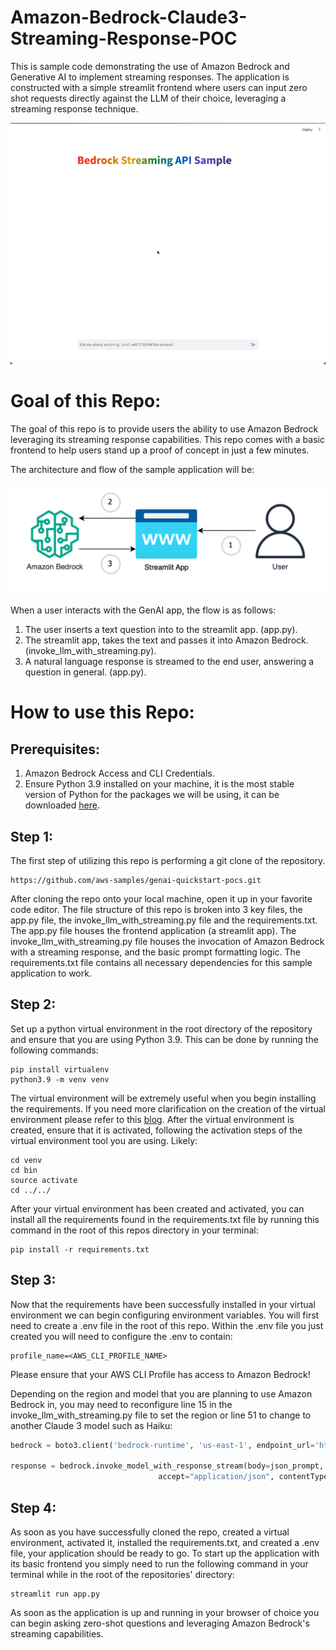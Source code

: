 # Amazon-Bedrock-Claude3-Streaming-Response-POC
This is sample code demonstrating the use of Amazon Bedrock and Generative AI to implement streaming responses. The application is constructed with a simple streamlit frontend where users can input zero shot requests directly against the LLM of their choice, leveraging a streaming response technique.

![Alt text](images/demo.gif)
# **Goal of this Repo:**
The goal of this repo is to provide users the ability to use Amazon Bedrock leveraging its streaming response capabilities.
This repo comes with a basic frontend to help users stand up a proof of concept in just a few minutes.

The architecture and flow of the sample application will be:

![Alt text](images/architecture.png "POC Architecture")

When a user interacts with the GenAI app, the flow is as follows:

1. The user inserts a text question into to the streamlit app. (app.py).
2. The streamlit app, takes the text and passes it into Amazon Bedrock. (invoke_llm_with_streaming.py).
3. A natural language response is streamed to the end user, answering a question in general. (app.py).

# How to use this Repo:

## Prerequisites:

1. Amazon Bedrock Access and CLI Credentials.
2. Ensure Python 3.9 installed on your machine, it is the most stable version of Python for the packages we will be using, it can be downloaded [here](https://www.python.org/downloads/release/python-3911/).

## Step 1:
The first step of utilizing this repo is performing a git clone of the repository.

```
https://github.com/aws-samples/genai-quickstart-pocs.git
```

After cloning the repo onto your local machine, open it up in your favorite code editor. The file structure of this repo is broken into 3 key files,
the app.py file, the invoke_llm_with_streaming.py file and the requirements.txt. The app.py file houses the frontend application (a streamlit app). 
The invoke_llm_with_streaming.py file houses the invocation of Amazon Bedrock with a streaming response, and the basic prompt formatting logic.
The requirements.txt file contains all necessary dependencies for this sample application to work.

## Step 2:
Set up a python virtual environment in the root directory of the repository and ensure that you are using Python 3.9. This can be done by running the following commands:
```
pip install virtualenv
python3.9 -m venv venv
```
The virtual environment will be extremely useful when you begin installing the requirements. If you need more clarification on the creation of the virtual environment please refer to this [blog](https://www.freecodecamp.org/news/how-to-setup-virtual-environments-in-python/).
After the virtual environment is created, ensure that it is activated, following the activation steps of the virtual environment tool you are using. Likely:
```
cd venv
cd bin
source activate
cd ../../ 
```
After your virtual environment has been created and activated, you can install all the requirements found in the requirements.txt file by running this command in the root of this repos directory in your terminal:
```
pip install -r requirements.txt
```

## Step 3:
Now that the requirements have been successfully installed in your virtual environment we can begin configuring environment variables.
You will first need to create a .env file in the root of this repo. Within the .env file you just created you will need to configure the .env to contain:

```
profile_name=<AWS_CLI_PROFILE_NAME>
```
Please ensure that your AWS CLI Profile has access to Amazon Bedrock!

Depending on the region and model that you are planning to use Amazon Bedrock in, you may need to reconfigure line 15 in the invoke_llm_with_streaming.py file to set the region or line 51 to change to another Claude 3 model such as Haiku:

```python
bedrock = boto3.client('bedrock-runtime', 'us-east-1', endpoint_url='https://bedrock-runtime.us-east-1.amazonaws.com')

response = bedrock.invoke_model_with_response_stream(body=json_prompt, modelId="anthropic.claude-3-sonnet-20240229-v1:0",
                                 accept="application/json", contentType="application/json")
```

## Step 4:
As soon as you have successfully cloned the repo, created a virtual environment, activated it, installed the requirements.txt, and created a .env file, your application should be ready to go. 
To start up the application with its basic frontend you simply need to run the following command in your terminal while in the root of the repositories' directory:

```
streamlit run app.py
```
As soon as the application is up and running in your browser of choice you can begin asking zero-shot questions and leveraging Amazon Bedrock's streaming capabilities.

